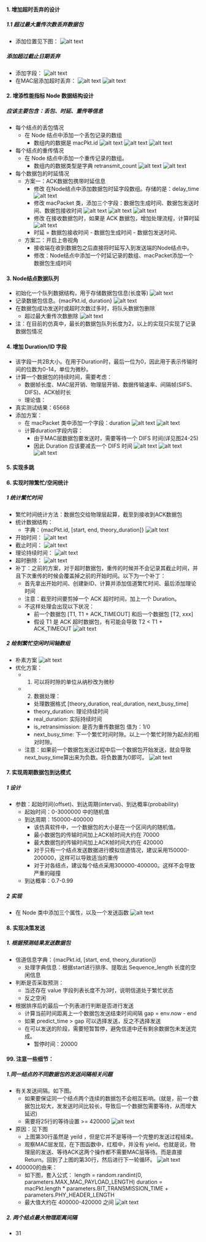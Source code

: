 #### 1. 增加超时丢弃的设计
##### 1.1 超过最大重传次数丢弃数据包
- 添加位置见下图：
![alt text](image.png)
##### 添加超过截止日期丢弃
- 添加字段：
![alt text](image-31.png)
- 在MAC层添加超时丢弃：
![alt text](image-32.png)
![alt text](image-33.png)


#### 2. 增添性能指标 Node 数据结构设计
##### 应该主要包含：丢包、时延、重传等信息
- 每个结点的丢包情况
    - 在 Node 结点中添加一个丢包记录的数组
        - 数组内的数据是 macPkt.id
    ![alt text](image-1.png)
    ![alt text](image-2.png)
    ![alt text](image-3.png)
- 每个结点的重传情况
    - 在 Node 结点中添加一个重传记录的数组。
        - 数组内的数据类型是字典 retransmit_count
    ![alt text](image-5.png)
    ![alt text](image-4.png)
- 每个数据包的时延情况
    - 方案一：ACK数据包携带时延信息
        - 修改 在Node结点中添加数据包时延字段数组。存储的是：delay_time
        ![alt text](image-6.png)
        - 修改 macPacket 类，添加三个字段：数据包生成时间、数据包发送时间、数据包接收时间
        ![alt text](image-8.png)
        ![alt text](image-7.png)
        ![alt text](image-9.png)
        - 修改 在接收数据包时，如果是 ACK 数据包，增加处理流程，计算时延
        ![alt text](image-10.png)
        - 时延 = 数据包接收时间 - 数据包生成时间 - 数据包发送时间、
    - 方案二：开启上帝视角
        - 接收端在收到数据包之后直接将时延写入到发送端的Node结点中。
        - 修改：Node结点中添加一个时延记录的数组、macPacket添加一个 数据包生成时间

#### 3. Node结点数据队列
- 初始化一个队列数据结构，用于存储数据包信息(长度等)
![alt text](image-17.png)
- 记录数据包信息。{macPkt.id, duration}
![alt text](image-18.png)
- 在数据包成功发送时或超时次数过多时，将队头数据包删除
    - 超过最大重传次数删除
    ![alt text](image-19.png)
- 注：在目前的仿真中，最长的数据包队列长度为2，以上的实现只实现了记录数据包情况


#### 4. 增加 Duration/ID 字段
- 该字段一共2B大小。在用于Duration时，最后一位为0，因此用于表示传输时间的位数为0-14，单位为微秒。
- 计算一个数据包的持续时间，需要考虑：
    - 数据帧长度、MAC层开销、物理层开销、数据传输速率、间隔帧(SIFS、DIFS)、ACK帧时长
    - 理论值：
- 真实测试结果：65668 
- 添加方案：
    - 在 macPacket 类中添加一个字段：duration
    ![alt text](image-15.png)
    ![alt text](image-16.png)
    - 计算duration字段内容：
        - 由于MAC层数据包要发送时，需要等待一个 DIFS 时间(详见图24-25)
        - 因此 Duration 应该要减去一个 DIFS 时间
    ![alt text](image-14.png)
    ![alt text](image-24.png)
    ![alt text](image-25.png)


#### 5. 实现多跳


#### 6. 实现时隙繁忙/空闲统计
##### 1 统计繁忙时间
- 繁忙时间统计方法：数据包交给物理层起算，截至到接收到ACK数据包
- 统计数据结构：
    - 字典：{macPkt.id, [start, end, theory_duration]}
![alt text](image-20.png)
- 开始时间：
![alt text](image-21.png)
- 截止时间：
![alt text](image-23.png)
- 理论持续时间：
![alt text](image-26.png)
- 超时删除：
![alt text](image-22.png)
- 补丁：之前的方案，对于超时数据包，重传的时候并不会记录其截止时间，并且下次重传的时候会覆盖掉之前的开始时间。以下为一个补丁：
    - 首先拿出开始时间、创建新ID、计算并添加信道繁忙时间、最后添加理论时间
    - 注意：截至时间要剪掉一个 ACK 超时时间，加上一个 Duration。
    - 不这样处理会出现以下状况：
        - 前一个数据包 [T1, T1 + ACK_TIMEOUT] 和后一个数据包 [T2, xxx]
        - 假设 T1 是 ACK 超时数据包，有可能会导致 T2 < T1 + ACK_TIMEOUT
    ![alt text](image-29.png)
##### 2 绘制繁忙空闲时间轴数组
- 朴素方案
![alt text](image-27.png)
- 优化方案：
    - 1. 可以将时隙的单位从纳秒改为微秒
    - 2. 数据处理：
        - 处理数据格式 [theory_duration, real_duration, next_busy_time]
        - theory_duration: 理论持续时间
        - real_duration: 实际持续时间
        - is_retransimission: 是否为重传数据包   值为：1/0
        - next_busy_time: 下一个繁忙时间时隙。以上一个繁忙时隙为起点的相对时隙。
    - 注意：如果前一个数据包发送过程中后一个数据包开始发送，就会导致next_busy_time算出来为负数。将负数置为0即可。
    ![alt text](image-28.png)

#### 7. 实现周期数据包到达模式
##### 1 设计
- 参数：起始时间(offset)、到达周期(interval)、到达概率(probability)
    - 起始时间：0-3000000 中的随机值
    - 到达周期：150000-400000
        - 该仿真软件中，一个数据包的大小是在一个区间内的随机值。
        - 最小数据包的传输时间加上ACK帧时间大约在 70000
        - 最大数据包的传输时间加上ACK帧时间大约在 420000
        - 对于只有一个结点发送数据进行模拟信道情况，建议采用150000-200000，这样可以导致适当的重传
        - 对于对各结点，建议每个结点采用300000-400000。这样不会导致严重的碰撞
    - 到达概率：0.7-0.99
##### 2 实现
- 在 Node 类中添加三个属性，以及一个发送函数
![alt text](image-30.png)


#### 8. 实现决策发送
##### 1. 根据预测结果发送数据包 
- 信道信息字典：{macPkt.id, [start, end, theory_duration]}
    - 处理字典信息：根据start进行排序、提取出 Sequence_length 长度的空闲信息
- 判断是否采取预测：
    - 当还存在 value 字段列表长度不为3时，说明信道处于繁忙状态
    - 反之空闲
- 根据排序后的最后一个列表进行判断是否进行发送
    - 计算当前时间距离上一个数据包发送结束时间间隔 gap = env.now - end 
    - 如果 predict_time > gap 可以选择发送，反之不选择发送
    - 在可以发送的阶段，需要短暂暂停，避免信道中还有剩余数据包未发送完成。
        - 暂停时间：20000
 






#### 99. 注意一些细节：
##### 1.同一结点的不同数据包的发送间隔相关问题
- 有关发送间隔。如下图。
    - 如果要保证同一个结点两个连续的数据包不会相互影响。(就是，前一个数据包比较大，发发送时间比较长，导致后一个数据包需要等待，从而增大延迟)
    - 需要将25行的等待设置 >= 420000
![alt text](image-11.png)
- 原因：见下图
    - 上图第30行虽然是 yeild ，但是它并不是等待一个完整的发送过程结束。
    - 观察MAC层发现，在下图函数中，红框中，并没有 yield。也就是说，物理层的发送、等待ACK这两个操作都不需要MAC层等待。而是直接 Return。回到了上图的第30行，然后进行下一轮循环。
![alt text](image-12.png)
- 400000的由来：
    - 如下图，套入公式：
    length = random.randint(0, parameters.MAX_MAC_PAYLOAD_LENGTH)
    duration = macPkt.length * parameters.BIT_TRANSMISSION_TIME + parameters.PHY_HEADER_LENGTH
    - 最大值大约在 400000-420000 之间
![alt text](image-13.png)
##### 2. 两个结点最大物理距离间隔
- 31